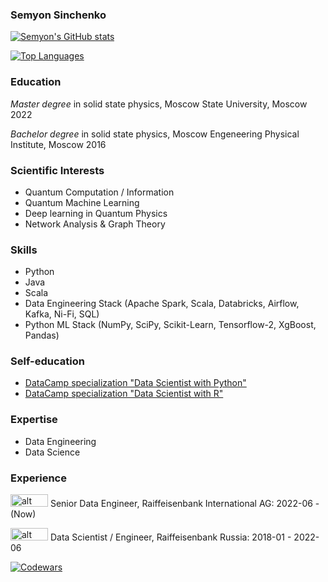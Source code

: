 ### Semyon Sinchenko

<!--START_SECTION:waka-->
<!--END_SECTION:waka-->

[![Semyon's GitHub stats](https://github-readme-stats.vercel.app/api?username=SemyonSinchenko&theme=gruvbox)](https://github.com/anuraghazra/github-readme-stats)


[![Top Languages](https://github-readme-stats.vercel.app/api/top-langs/?username=SemyonSinchenko&hide=Jupyter+Notebook,html,css,JavaScript&theme=gruvbox)](https://github.com/anuraghazra/github-readme-stats)


### Education

*Master degree* in solid state physics, Moscow State University, Moscow 2022

*Bachelor degree* in solid state physics, Moscow Engeneering Physical Institute, Moscow 2016

### Scientific Interests

* Quantum Computation / Information
* Quantum Machine Learning
* Deep learning in Quantum Physics
* Network Analysis & Graph Theory

### Skills

* Python
* Java
* Scala
* Data Engineering Stack (Apache Spark, Scala, Databricks, Airflow, Kafka, Ni-Fi, SQL)
* Python ML Stack (NumPy, SciPy, Scikit-Learn, Tensorflow-2, XgBoost, Pandas)

### Self-education

* [DataCamp specialization "Data Scientist with Python"](https://www.datacamp.com/statement-of-accomplishment/track/72b166cfeba7ca2ebeed7dd44e3b18a0729bf67c)
* [DataCamp specialization "Data Scientist with R"](https://www.datacamp.com/statement-of-accomplishment/track/330dcd1da90b6b3daf0c8060bbb524762142aff1)

### Expertise

* Data Engineering
* Data Science

### Experience

<img src="https://upload.wikimedia.org/wikipedia/commons/thumb/c/c7/Raiffeisen_Bank.svg/264px-Raiffeisen_Bank.svg.png" alt="alt text" width="60" height="20"> Senior Data Engineer, Raiffeisenbank International AG: 2022-06 - (Now)

<img src="https://upload.wikimedia.org/wikipedia/commons/thumb/c/c7/Raiffeisen_Bank.svg/264px-Raiffeisen_Bank.svg.png" alt="alt text" width="60" height="20"> Data Scientist / Engineer, Raiffeisenbank Russia: 2018-01 - 2022-06

[![Codewars](https://www.codewars.com/users/semyon_sinchenko/badges/large)](https://www.codewars.com/users/semyon_sinchenko)
